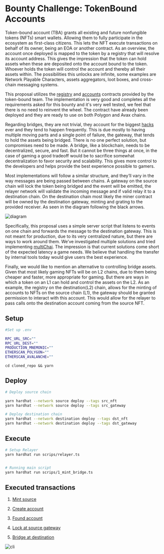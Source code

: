 # Bounty Challenge: TokenBound Accounts

Token-bound account (TBA) grants all existing and future nonfungible tokens (NFTs) smart wallets. Allowing them to fully participate in the ecosystem as first-class citizens. This lets the NFT execute transactions on behalf of its owner, being an EOA or another contract. As an overview, the account once deployed is mapped to the token by a registry that will resolve its account address. This gives the impression that the token can hold assets when these are deposited onto the account bound to the token. Whoever holds the token will control the account and thereby all their assets within. The possibilities this unlocks are infinite, some examples are Network Playable Characters, assets aggregators, loot boxes, and cross-chain messaging systems.

This proposal utilizes the [registry](https://github.com/erc6551/reference/blob/main/src/ERC6551Registry.sol) and [accounts](https://github.com/tokenbound/contracts/blob/main/src/Account.sol) contracts provided by the token-bound team. The implementation is very good and completes all the requirements asked for this bounty and it's very well tested, we feel that there is no need to reinvent the wheel. The contract have already been deployed and they are ready to use on both Polygon and Avax chains.

Regarding bridges, they are not trivial, they account for the biggest [hacks](https://rekt.eth.link/) ever and they tend to happen frequently. This is due mostly to having multiple moving parts and a single point of failure, the gateway, that tends to hold the assets being bridged. There is no one perfect solution, but compromises need to be made. A bridge, like a blockchain, needs to be decentralized, secure, and fast. But it cannot be three things at once, in the case of gaming a good tradeoff would be to sacrifice somewhat decentralization to favor security and scalability. This gives more control to the developers and helps provide the best experience possible to gamers.

Most implementations will follow a similar structure, and they’ll vary in the way messages are being passed between chains. A gateway on the source chain will lock the token being bridged and the event will be emitted, the relayer network will validate the incoming message and if valid relay it to a destination chain. On the destination chain most likely the miner contract will be owned by the destination gateway, minting and grating to the provided receiver. As seen in the diagram following the black arrows.

![diagram](https://i.imgur.com/fjVHfTL.png)

Specifically, this proposal uses a simple server script that listens to events on one chain and forwards the message to the destination gateway. This is not meant for production, due to its very centralized nature, but there are ways to work around them. We’ve investigated multiple solutions and tried implementing [multiChai](https://multichain.org/). The impression is that current solutions come short of the expected latency a game needs. We believe that handling the transfer by internal tools today would give users the best experience.

Finally, we would like to mention an alternative to controlling bridge assets. Given that most likely gaming NFTs will be on L2 chains, due to them being cheaper and faster, more appropriate for gaming. But there are ways in which a token on an L1 can hold and control the assets on the L2. As an example, the registry on the destination(L2) chain, allows for the minting of accounts to NFTs on the source chain (L1), the gateway should be granted permission to interact with this account. This would allow for the relayer to pass calls onto the destination account coming from the source NFT.


## Setup

```bash
#Set up .env

RPC_URL_SRC=""
RPC_URL_DEST=""
PRODUCTION_MNEMONIC=""
ETHERSCAN_POLYGON=""
ETHERSCAN_AVALANCHE=""
```

```
cd cloned_repo && yarn
```
## Deploy
```bash
# Deploy source chain

yarn hardhat --network source deploy --tags src_nft
yarn hardhat --network source deploy --tags src_gateway

# Deploy destination chain
yarn hardhat --network destination deploy --tags dst_nft
yarn hardhat --network destination deploy --tags dst_gateway
```


## Execute

```bash
# Setup Relayer 
yarn hardhat run scrips/relayer.ts


# Running main script
yarn hardhat run scrips/1_mint_bridge.ts
```

## Executed transactions

1. [Mint source](https://polygonscan.com/tx/0xe54e7a7caac991ae029e3c31310ddbfbb6e6e5ab5ec562447350f5811b474495)

2. [Create account](https://polygonscan.com/tx/0xbc538735cc99f9c0b690419aa864342e88c10c5884fb5aa68f30d6b3de05f80f)

3. [Found account](https://polygonscan.com/tx/0x4e9df537c26bd09f43f048bccced2a26739036aa1c7ea81d88d37d4fb71d50d5)

4. [Lock at source gateway](https://polygonscan.com/tx/0xea9af9e26170de9e5491056ef83c442914ac0f93c82a4e1a3197d862ceebb2c6)

5. [Bridge at destination](https://snowtrace.io/tx/0xbf87587bb5d8c92259bdf984cf0cb4d3793d7d742976c9043065484aeed6a73b)

![cli](https://i.imgur.com/rjTALjM.gif)
